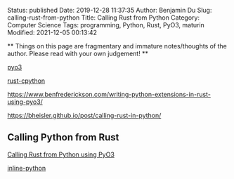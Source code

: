 Status: published
Date: 2019-12-28 11:37:35
Author: Benjamin Du
Slug: calling-rust-from-python
Title: Calling Rust from Python
Category: Computer Science
Tags: programming, Python, Rust, PyO3, maturin
Modified: 2021-12-05 00:13:42

**
Things on this page are fragmentary and immature notes/thoughts of the author.
Please read with your own judgement!
**

[pyo3](https://github.com/PyO3/pyo3)

[rust-cpython](https://github.com/dgrunwald/rust-cpython)

https://www.benfrederickson.com/writing-python-extensions-in-rust-using-pyo3/

https://bheisler.github.io/post/calling-rust-in-python/

## Calling Python from Rust 

[Calling Rust from Python using PyO3](https://saidvandeklundert.net/learn/2021-11-18-calling-rust-from-python-using-pyo3/)

[inline-python](https://github.com/fusion-engineering/inline-python)
